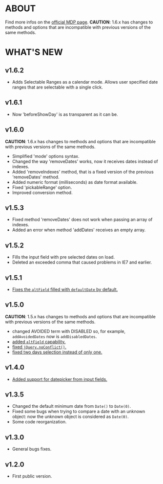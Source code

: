 # ABOUT
Find more infos on the [official MDP page](http://multidatespickr.sf.net).
__CAUTION__: 1.6.x has changes to methods and options that are incompatible with previous versions of the same methods.

# WHAT'S NEW
## v1.6.2
* Adds Selectable Ranges as a calendar mode.  Allows user specified date ranges that are selectable with a single click.

## v1.6.1
* Now 'beforeShowDay' is as transparent as it can be.

## v1.6.0
__CAUTION__: 1.6.x has changes to methods and options that are incompatible with previous versions of the same methods.
* Simplified 'mode' options syntax.
* Changed the way 'removeDates' works, now it receives dates instead of indexes.
* Added 'removeIndexes' method, that is a fixed version of the previous 'removeDates' method.
* Added numeric format (milliseconds) as date format available.
* Fixed 'pickableRange' option.
* Improved conversion method.

## v1.5.3
*	Fixed method 'removeDates' does not work when passing an array of indexes.
*	Added an error when method 'addDates' receives an empty array.

## v1.5.2
*	Fills the input field with pre selected dates on load.
*	Deleted an exceeded comma that caused problems in IE7 and earlier.

## v1.5.1
*	[Fixes the `altField` filled with `defaultDate` by default.](https://sourceforge.net/tracker/?func=detail&atid=1495382&aid=3404699&group_id=358205)

## v1.5.0
__CAUTION__: 1.5.x has changes to methods and options that are incompatible with previous versions of the same methods.
*	changed AVOIDED term with DISABLED so, for example, `addAvoidedDates` now is `addDisabledDates`.
*	[added `altField` capability.](https://sourceforge.net/tracker/?func=detail&aid=3401147&group_id=358205&atid=1495382)
*	[fixed `jQuery.noConflict()`.](https://sourceforge.net/tracker/?func=detail&aid=3392035&group_id=358205&atid=1495382)
*	[fixed two days selection instead of only one.](https://sourceforge.net/tracker/?func=detail&aid=3390576&group_id=358205&atid=1495382)

## v1.4.0
*	[Added support for datepicker from input fields.](https://sourceforge.net/tracker/?func=detail&aid=3083801&group_id=358205&atid=1495385)

## v1.3.5
*	Changed the default minimum date from `Date()` to `Date(0)`.
*	Fixed some bugs when trying to compare a date with an unknown object: now the unknown object is considered as `Date(0)`.
*	Some code reorganization.

## v1.3.0
*	General bugs fixes.

## v1.2.0
*	First public version.
